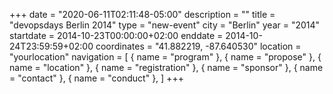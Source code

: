 +++
date = "2020-06-11T02:11:48-05:00"
description = ""
title = "devopsdays Berlin 2014"
type = "new-event"
city = "Berlin"
year = "2014"
startdate = 2014-10-23T00:00:00+02:00
enddate = 2014-10-24T23:59:59+02:00
coordinates = "41.882219, -87.640530"
location = "yourlocation"
navigation = [
    { name = "program" },
    { name = "propose" },
    { name = "location" },
    { name = "registration" },
    { name = "sponsor" },
    { name = "contact" },
    { name = "conduct" },
]
+++

